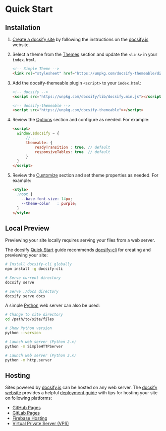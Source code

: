 # Quick Start

## Installation

1. [Create a docsify site](//docsify.js.org/#/quickstart) by following the instructions on the [docsify.js](//docsify.js.org) website.

1. Select a theme from the [Themes](themes) section and update the `<link>` in your `index.html`.

   ```html
   <!-- Simple Theme -->
   <link rel="stylesheet" href="https://unpkg.com/docsify-themeable/dist/css/theme-simple.css">
   ```

1. Add the docsify-themeable plugin `<script>` to your `index.html`:

   ```html
   <!-- docsify -->
   <script src="https://unpkg.com/docsify/lib/docsify.min.js"></script>

   <!-- docsify-themeable -->
   <script src="https://unpkg.com/docsify-themeable"></script>
   ```

1. Review the [Options](options) section and configure as needed. For example:

   ```html
   <script>
     window.$docsify = {
         // ...
         themeable: {
             readyTransition : true, // default
             responsiveTables: true  // default
         }
     }
   </script>
   ```

1. Review the [Customize](customization) section and set theme properties as needed. For example:

   ```html
   <style>
     :root {
       --base-font-size: 14px;
       --theme-color   : purple;
     }
   </style>
   ```

## Local Preview

Previewing your site locally requires serving your files from a web server.

The docsify [Quick Start](//docsify.js.org/#/quickstart) guide recommends [docsify-cli](//github.com/QingWei-Li/docsify-cli) for creating and previewing your site:

```bash
# Install docsify-cli globally
npm install -g docsify-cli

# Serve current directory
docsify serve

# Serve ./docs directory
docsify serve docs
```

A simple [Python](https://www.python.org/) web server can also be used:

```bash
# Change to site directory
cd /path/to/site/files

# Show Python version
python --version

# Launch web server (Python 2.x)
python -m SimpleHTTPServer

# Launch web server (Python 3.x)
python -m http.server
```

## Hosting

Sites powered by [docsify.js](//docsify.js.org/) can be hosted on any web server. The [docsify website](//docsify.js.org/) provides a helpful [deployment guide](//docsify.js.org/#/deploy) with tips for hosting your site on following platforms:

- [GitHub Pages](https://pages.github.com/)
- [GitLab Pages](https://about.gitlab.com/features/pages/)
- [Firebase Hosting](https://firebase.google.com/docs/hosting/)
- [Virtual Private Server (VPS)](https://en.wikipedia.org/wiki/Virtual_private_server)
